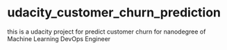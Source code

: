 # udacity_customer_churn_prediction
this is a udacity project for predict customer churn for nanodegree of Machine Learning DevOps Engineer
